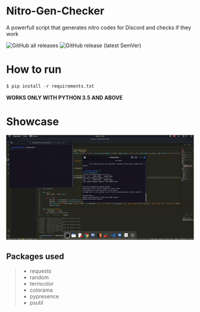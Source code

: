 # Nitro-Gen-Checker
A powerfull script that generates nitro codes for Discord and checks if they work

![GitHub all releases](https://img.shields.io/github/downloads/ReflexTheLegend/Nitro-Gen-Checker/total?style=plastic)
![GitHub release (latest SemVer)](https://img.shields.io/github/v/release/ReflexTheLegend/Nitro-Gen-Checker?style=plastic)

# How to run

```py
$ pip install -r requirements.txt
```
**WORKS ONLY WITH PYTHON 3.5 AND ABOVE**

# Showcase

![Showcase](showcase.gif)

## Packages used

>- requests
>- random
>- termcolor
>- colorama
>- pypresence
>- psutil 
